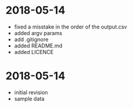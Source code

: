 # 2018-05-14

* fixed a misstake in the order of the output.csv
* added argv params
* add .gitignore
* added README.md
* added LICENCE

# 2018-05-14

* initial revision
* sample data